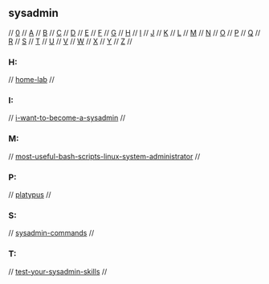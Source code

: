 ## sysadmin

// [0](#0) // [A](#a) // [B](#b) // [C](#c) // [D](#d) // [E](#e) // [F](#f) // [G](#g)
// [H](#h) // [I](#i) // [J](#j) // [K](#k) // [L](#l) // [M](#m) // [N](#n) // [O](#o)
// [P](#p) // [Q](#q) // [R](#r) // [S](#s) // [T](#t) // [U](#u) // [V](#v) // [W](#w)
// [X](#x) // [Y](#y) // [Z](#z) //

### H:
// [home-lab](https://www.seeedstudio.com/blog/2020/12/22/what-is-a-home-lab-getting-started-and-recommendations/)
//

### I:
// [i-want-to-become-a-sysadmin](https://www.reddit.com/r/sysadmin/wiki/index#wiki_i_want_to_become_a_sysadmin)
//

### M:
// [most-useful-bash-scripts-linux-system-administrator](https://www.techbrown.com/most-useful-bash-scripts-linux-system-administrator/)
//

### P:
// [platypus](https://github.com/gmemstr/Platypus)
//

### S:
// [sysadmin-commands](https://haydenjames.io/90-linux-commands-frequently-used-by-linux-sysadmins/)
//

### T:
// [test-your-sysadmin-skills](https://github.com/trimstray/test-your-sysadmin-skills)
//

